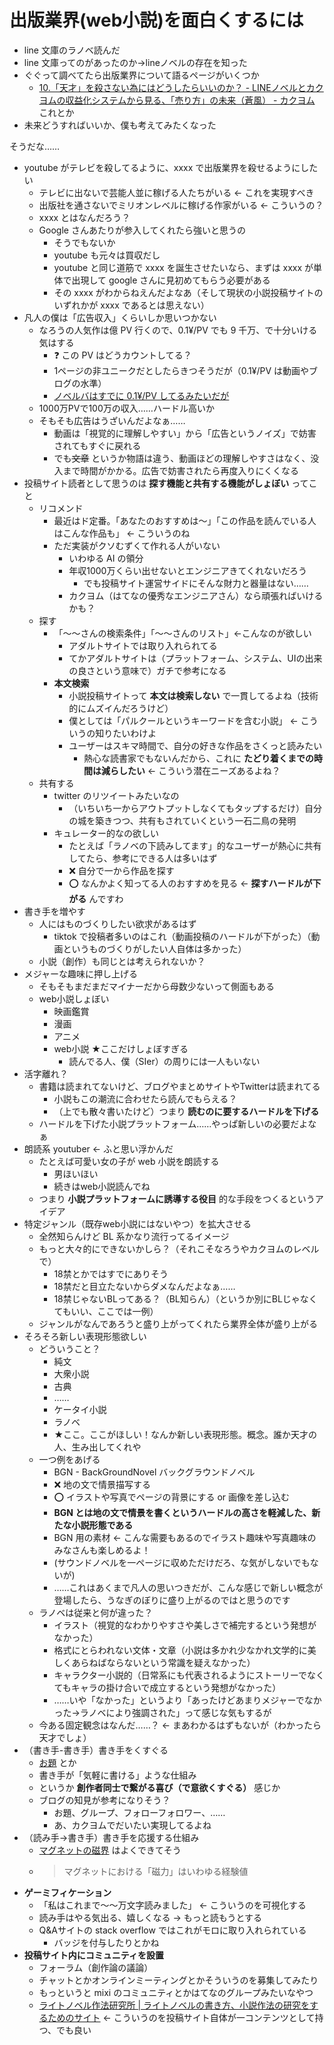 # 出版業界(web小説)を面白くするには
- line 文庫のラノベ読んだ
- line 文庫ってのがあったのか→lineノベルの存在を知った
- ぐぐって調べてたら出版業界について語るページがいくつか
  - [10.「天才」を殺さない為にはどうしたらいいのか？ - LINEノベルとカクヨムの収益化システムから見る、「売り方」の未来（蒼風） - カクヨム](https://kakuyomu.jp/works/1177354054889265049/episodes/1177354054889265738) これとか
- 未来どうすればいいか、僕も考えてみたくなった

そうだな……

- youtube がテレビを殺してるように、xxxx で出版業界を殺せるようにしたい
  - テレビに出ないで芸能人並に稼げる人たちがいる ← これを実現すべき
  - 出版社を通さないでミリオンレベルに稼げる作家がいる ← こういうの？
  - xxxx とはなんだろう？
  - Google さんあたりが参入してくれたら強いと思うの
    - そうでもないか
    - youtube も元々は買収だし
    - youtube と同じ道筋で xxxx を誕生させたいなら、まずは xxxx が単体で出現して google さんに見初めてもらう必要がある
    - その xxxx がわからねえんだよなあ（そして現状の小説投稿サイトのいずれかが xxxx であるとは思えない）
- 凡人の僕は「広告収入」くらいしか思いつかない
  - なろうの人気作は億 PV 行くので、0.1¥/PV でも 9 千万、で十分いける気はする
    - :question: この PV はどうカウントしてる？
    - 1ページの非ユニークだとしたらきつそうだが（0.1¥/PV は動画やブログの水準）
    - [ノベルバはすでに 0.1¥/PV してるみたいだが](https://ncode.syosetu.com/n4479ew/6/)
  - 1000万PVで100万の収入……ハードル高いか
  - そもそも広告はうざいんだよなぁ……
    - 動画は「視覚的に理解しやすい」から「広告というノイズ」で妨害されてもすぐに戻れる
    - でも~~文章~~ というか物語は違う、動画ほどの理解しやすさはなく、没入まで時間がかかる。広告で妨害されたら再度入りにくくなる
- 投稿サイト読者として思うのは **探す機能と共有する機能がしょぼい** ってこと
  - リコメンド
    - 最近はド定番。「あなたのおすすめは〜」「この作品を読んでいる人はこんな作品も」 ← こういうのね
    - ただ実装がクソむずくて作れる人がいない
      - いわゆる AI の領分
      - 年収1000万くらい出せないとエンジニアきてくれないだろう
        - でも投稿サイト運営サイドにそんな財力と器量はない……
      - カクヨム（はてなの優秀なエンジニアさん）なら頑張ればいけるかも？
  - 探す
    - 「〜〜さんの検索条件」「〜〜さんのリスト」←こんなのが欲しい
      - アダルトサイトでは取り入れられてる
      - てかアダルトサイトは（プラットフォーム、システム、UIの出来の良さという意味で）ガチで参考になる
    - **本文検索**
      - 小説投稿サイトって **本文は検索しない** で一貫してるよね（技術的にムズイんだろうけど）
      - 僕としては「パルクールというキーワードを含む小説」 ← こういうの知りたいわけよ
      - ユーザーはスキマ時間で、自分の好きな作品をさくっと読みたい
        - 熱心な読書家でもないんだから、これに **たどり着くまでの時間は減らしたい** ← こういう潜在ニーズあるよね？
  - 共有する
    - twitter のリツイートみたいなの
      - （いちいち一からアウトプットしなくてもタップするだけ）自分の城を築きつつ、共有もされていくという一石二鳥の発明
    - キュレーター的なの欲しい
      - たとえば「ラノベの下読みしてます」的なユーザーが熱心に共有してたら、参考にできる人は多いはず
      - :x: 自分で一から作品を探す
      - :o: なんかよく知ってる人のおすすめを見る ← **探すハードルが下がる** んですわ
- 書き手を増やす
  - 人にはものづくりしたい欲求があるはず
    - tiktok で投稿者多いのはこれ（動画投稿のハードルが下がった）（動画というものづくりがしたい人自体は多かった）
  - 小説（創作）も同じとは考えられないか？
- メジャーな趣味に押し上げる
  - そもそもまだまだマイナーだから母数少ないって側面もある
  - web小説しょぼい
    - 映画鑑賞
    - 漫画
    - アニメ
    - web小説 ★ここだけしょぼすぎる
      - 読んでる人、僕（SIer）の周りには一人もいない
- 活字離れ？
  - 書籍は読まれてないけど、ブログやまとめサイトやTwitterは読まれてる
    - 小説もこの潮流に合わせたら読んでもらえる？
    - （上でも散々書いたけど）つまり **読むのに要するハードルを下げる** 
  - ハードルを下げた小説プラットフォーム……やっぱ新しいの必要だよなぁ
- 朗読系 youtuber ← ふと思い浮かんだ
  - たとえば可愛い女の子が web 小説を朗読する
    - 男ほいほい
    - 続きはweb小説読んでね
  - つまり **小説プラットフォームに誘導する役目** 的な手段をつくるというアイデア
- 特定ジャンル（既存web小説にはないやつ）を拡大させる
  - 全然知らんけど BL 系かなり流行ってるイメージ
  - もっと大々的にできないかしら？（それこそなろうやカクヨムのレベルで）
    - 18禁とかではすでにありそう
    - 18禁だと目立たないからダメなんだよなぁ……
    - 18禁じゃないBLってある？（BL知らん）（というか別にBLじゃなくてもいい、ここでは一例）
  - ジャンルがなんであろうと盛り上がってくれたら業界全体が盛り上がる
- そろそろ新しい表現形態欲しい
  - どういうこと？
    - 純文
    - 大衆小説
    - 古典
    - ……
    - ケータイ小説
    - ラノベ
    - ★ここ。ここがほしい！なんか新しい表現形態。概念。誰か天才の人、生み出してくれや
  - 一つ例をあげる
    - BGN - BackGroundNovel バックグラウンドノベル
    - :x: 地の文で情景描写する
    - :o: イラストや写真でページの背景にする or 画像を差し込む
    - **BGN とは地の文で情景を書くというハードルの高さを軽減した、新たな小説形態である**
    - BGN 用の素材 ← こんな需要もあるのでイラスト趣味や写真趣味のみなさんも楽しめるよ！
    - (サウンドノベルを一ページに収めただけだろ、な気がしないでもないが)
    - ……これはあくまで凡人の思いつきだが、こんな感じで新しい概念が登場したら、うなぎのぼりに盛り上がるのではと思うのです
  - ラノベは従来と何が違った？
    - イラスト（視覚的なわかりやすさや美しさで補完するという発想がなかった）
    - 格式にとらわれない文体・文章（小説は多かれ少なかれ文学的に美しくあらねばならないという常識を疑えなかった）
    - キャラクター小説的（日常系にも代表されるようにストーリーでなくてもキャラの掛け合いで成立するという発想がなかった）
    - ……いや「なかった」というより「あったけどあまりメジャーでなかった→ラノベにより強調された」って感じな気もするが
  - 今ある固定観念はなんだ……？ ← まあわかるはずもないが（わかったら天才でしょ）
- （書き手-書き手）書き手をくすぐる
  - [お題](https://www.magnet-novels.com/info/190) とか
  - 書き手が「気軽に書ける」ような仕組み
  - というか **創作者同士で繋がる喜び（で意欲くすぐる）** 感じか
  - ブログの知見が参考になりそう？
    - お題、グループ、フォローフォロワー、……
    - あ、カクヨムでだいたい実現してるよね
- （読み手→書き手）書き手を応援する仕組み
  - [マグネットの磁界](https://ncode.syosetu.com/n2417et/) はよくできてそう
  - > マグネットにおける「磁力」はいわゆる経験値
- **ゲーミフィケーション**
  - 「私はこれまで〜〜万文字読みました」 ← こういうのを可視化する
  - 読み手はやる気出る、嬉しくなる → もっと読もうとする
  - Q&Aサイトの stack overflow ではこれがモロに取り入れられている
    - バッジを付与したりとかね
- **投稿サイト内にコミュニティを設置**
  - フォーラム（創作論の議論）
  - チャットとかオンラインミーティングとかそういうのを募集してみたり
  - もっというと mixi のコミュニティとかはてなのグループみたいなやつ
  - [ライトノベル作法研究所 | ライトノベルの書き方、小説作法の研究をするためのサイト](https://www.raitonoveru.jp/) ← こういうのを投稿サイト自体が一コンテンツとして持つ、でも良い

